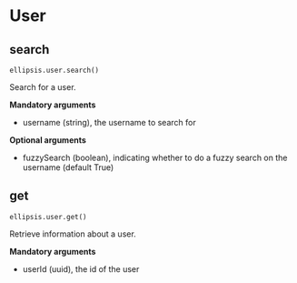 # User

## search

    ellipsis.user.search()

Search for a user.

**Mandatory arguments**

- username (string), the username to search for

**Optional arguments**

- fuzzySearch (boolean), indicating whether to do a fuzzy search on the username (default True)

## get

    ellipsis.user.get()

Retrieve information about a user.

**Mandatory arguments**

- userId (uuid), the id of the user
